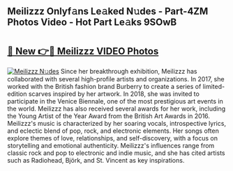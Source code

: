 ## Meilizzz Onlyf𝚊ns Le𝚊ked N𝚞des - Part-4ZM Photos Video - Hot Part Le𝚊ks 9SOwB

# <h2><a href="http://ab65965.deff.icu/?id=Meilizzz">🔗 New 👉🔴 Meilizzz VIDEO Photos</a></h2>

[![Meilizzz N𝚞des](https://i.imgur.com/rIISA9y.gif)](http://ab65965.deff.icu/?id=Meilizzz)
Since her breakthrough exhibition, Meilizzz has collaborated with several high-profile artists and organizations. In 2017, she worked with the British fashion brand Burberry to create a series of limited-edition scarves inspired by her artwork. In 2018, she was invited to participate in the Venice Biennale, one of the most prestigious art events in the world. Meilizzz has also received several awards for her work, including the Young Artist of the Year Award from the British Art Awards in 2016. Meilizzz's music is characterized by her soaring vocals, introspective lyrics, and eclectic blend of pop, rock, and electronic elements. Her songs often explore themes of love, relationships, and self-discovery, with a focus on storytelling and emotional authenticity. Meilizzz's influences range from classic rock and pop to electronic and indie music, and she has cited artists such as Radiohead, Björk, and St. Vincent as key inspirations.
